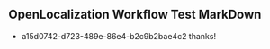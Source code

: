 ## OpenLocalization Workflow Test MarkDown
* a15d0742-d723-489e-86e4-b2c9b2bae4c2 thanks!

<!--HONumber=Jul16_HO4-->


